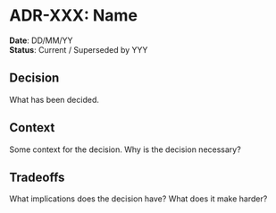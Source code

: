 # ADR-XXX: Name

**Date**: DD/MM/YY  
**Status**: Current / Superseded by YYY

## Decision

What has been decided.

## Context

Some context for the decision. Why is the decision necessary?

## Tradeoffs

What implications does the decision have? What does it make harder?